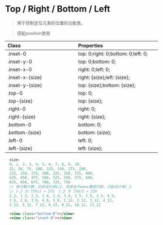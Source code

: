 # Top / Right / Bottom / Left
>用于控制定位元素的位置的功能类。

> 搭配position使用

| Class<img width=200/> | Properties<img width=200/> |
| :------ | :------ |
| .inset-0 | top: 0;right: 0;bottom: 0;left: 0; |
| .inset-y-0 | top: 0;bottom: 0; |
| .inset-x-0 | right: 0;left: 0; |
| .inset-x-{size} | right: {size};left: {size}; |
| .inset-y-{size} | top: {size};bottom: {size}; |
| .top-0 | top: 0; |
| .top-{size} | top: {size}; |
| .right-0 | right: 0; |
| .right-{size} | right: {size}; |
| .bottom-0 | bottom: 0; |
| .bottom-{size} | bottom: {size}; |
| .left-0 | left: 0; |
| .left-{size} | left: {size}; |

``` js
  size:
  0, 1, 2, 3, 4, 5, 6, 7, 8, 9, 10,
  25, 50, 75, 100, 125, 150, 175, 200,
  225, 250, 275, 300, 325, 350, 375, 400,
  425, 450, 475, 500, 525, 550, 575, 600,
  625, 650, 675, 700, 725, 750
  // 按分数计算，应该设计成1/2，但是由于weex兼容问题，只能设计成1_2
  // 1_2 为 750/2 = 375  1_3 为 750/3 = 250
  1_2, 1_3, 2_3, 1_4, 2_4, 3_4, 1_5, 2_5, 3_5, 4_5, 
  1_6, 2_6, 3_6, 4_6, 5_6, 1_12, 2_12, 3_12, 4_12,
  5_12, 6_12, 7_12, 8_12, 9_12, 10_12, 11_12
```

```html
  <view class="bottom-0"></view>
  <view class="inset-0"></view>
```
